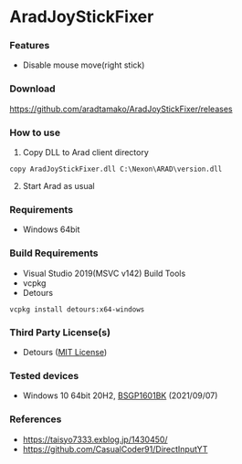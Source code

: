 # AradJoyStickFixer

### Features
- Disable mouse move(right stick)

### Download
https://github.com/aradtamako/AradJoyStickFixer/releases

### How to use
1. Copy DLL to Arad client directory
```
copy AradJoyStickFixer.dll C:\Nexon\ARAD\version.dll
```

2. Start Arad as usual

### Requirements
- Windows 64bit

### Build Requirements
- Visual Studio 2019(MSVC v142) Build Tools
- vcpkg
- Detours

```
vcpkg install detours:x64-windows
```

### Third Party License(s)
- Detours ([MIT License](https://github.com/microsoft/Detours/blob/master/LICENSE.md))

### Tested devices
- Windows 10 64bit 20H2, [BSGP1601BK](https://www.buffalo.jp/product/detail/bsgp1601bk.html) (2021/09/07)

### References
- https://taisyo7333.exblog.jp/1430450/
- https://github.com/CasualCoder91/DirectInputYT
